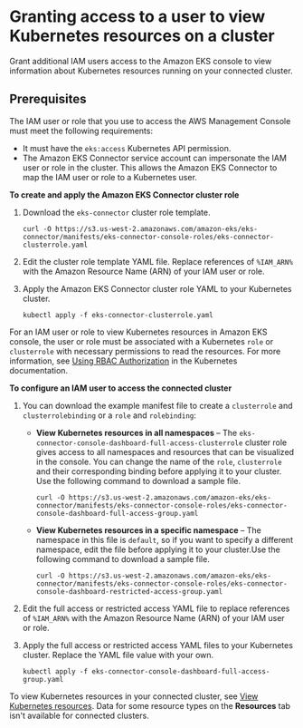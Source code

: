 # Granting access to a user to view Kubernetes resources on a cluster<a name="connector-grant-access"></a>

Grant additional IAM users access to the Amazon EKS console to view information about Kubernetes resources running on your connected cluster\.

## Prerequisites<a name="connector-grant-access-prereqs"></a>

The IAM user or role that you use to access the AWS Management Console must meet the following requirements:
+ It must have the `eks:access` Kubernetes API permission\.
+ The Amazon EKS Connector service account can impersonate the IAM user or role in the cluster\. This allows the Amazon EKS Connector to map the IAM user or role to a Kubernetes user\.

**To create and apply the Amazon EKS Connector cluster role**

1. Download the `eks-connector` cluster role template\.

   ```
   curl -O https://s3.us-west-2.amazonaws.com/amazon-eks/eks-connector/manifests/eks-connector-console-roles/eks-connector-clusterrole.yaml
   ```

1. Edit the cluster role template YAML file\. Replace references of `%IAM_ARN%` with the Amazon Resource Name \(ARN\) of your IAM user or role\.

1. Apply the Amazon EKS Connector cluster role YAML to your Kubernetes cluster\.

   ```
   kubectl apply -f eks-connector-clusterrole.yaml
   ```

For an IAM user or role to view Kubernetes resources in Amazon EKS console, the user or role must be associated with a Kubernetes `role` or `clusterrole` with necessary permissions to read the resources\. For more information, see [Using RBAC Authorization](https://kubernetes.io/docs/reference/access-authn-authz/rbac/) in the Kubernetes documentation\.

**To configure an IAM user to access the connected cluster**

1. You can download the example manifest file to create a `clusterrole` and `clusterrolebinding` or a `role` and `rolebinding`:
   + **View Kubernetes resources in all namespaces** – The `eks-connector-console-dashboard-full-access-clusterrole` cluster role gives access to all namespaces and resources that can be visualized in the console\. You can change the name of the `role`, `clusterrole` and their corresponding binding before applying it to your cluster\. Use the following command to download a sample file\.

     ```
     curl -O https://s3.us-west-2.amazonaws.com/amazon-eks/eks-connector/manifests/eks-connector-console-roles/eks-connector-console-dashboard-full-access-group.yaml
     ```
   + **View Kubernetes resources in a specific namespace** – The namespace in this file is `default`, so if you want to specify a different namespace, edit the file before applying it to your cluster\.Use the following command to download a sample file\.

     ```
     curl -O https://s3.us-west-2.amazonaws.com/amazon-eks/eks-connector/manifests/eks-connector-console-roles/eks-connector-console-dashboard-restricted-access-group.yaml
     ```

1. Edit the full access or restricted access YAML file to replace references of `%IAM_ARN%` with the Amazon Resource Name \(ARN\) of your IAM user or role\.

1. Apply the full access or restricted access YAML files to your Kubernetes cluster\. Replace the YAML file value with your own\.

   ```
   kubectl apply -f eks-connector-console-dashboard-full-access-group.yaml
   ```

To view Kubernetes resources in your connected cluster, see [View Kubernetes resources](view-kubernetes-resources.md)\. Data for some resource types on the **Resources** tab isn't available for connected clusters\.